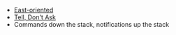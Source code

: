 * [East-oriented](http://jamesladdcode.com/2011/08/10/east-example-code/)
* [Tell, Don't Ask](https://pragprog.com/articles/tell-dont-ask)
* Commands down the stack, notifications up the stack